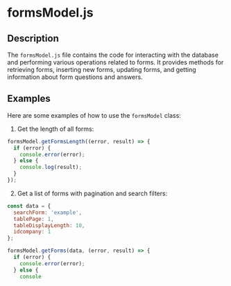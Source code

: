 # formsModel.js

## Description
The `formsModel.js` file contains the code for interacting with the database and performing various operations related to forms. It provides methods for retrieving forms, inserting new forms, updating forms, and getting information about form questions and answers.

## Examples
Here are some examples of how to use the `formsModel` class:

1. Get the length of all forms:
```javascript
formsModel.getFormsLength((error, result) => {
  if (error) {
    console.error(error);
  } else {
    console.log(result);
  }
});
```

2. Get a list of forms with pagination and search filters:
```javascript
const data = {
  searchForm: 'example',
  tablePage: 1,
  tableDisplayLength: 10,
  idcompany: 1
};

formsModel.getForms(data, (error, result) => {
  if (error) {
    console.error(error);
  } else {
    console